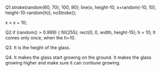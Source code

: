   Q1.stroke(random(60, 70), 100, 90);
  line(x, height-10, x+random(-10, 10), height-10-random(h));
  noStroke();

  x = x + 10;
  
  Q2.if (random() > 0.999) {
    fill(255);
    rect(0, 0, width, height-15);
    h = 10;
    It comes only once, when the h=10.
    
  Q3. It is the height of the glass.
  
  Q4. It makes the glass start growing on the ground. It makes the glass growing higher and make sure it can contiune growing.
